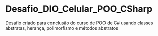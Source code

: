 # Desafio_DIO_Celular_POO_CSharp
Desafio criado para conclusão do curso de POO de C# usando classes abstratas, herança, polimorfismo e métodos abstratos
